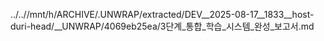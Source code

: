 ../..//mnt/h/ARCHIVE/.UNWRAP/extracted/DEV__2025-08-17__1833__host-duri-head/__UNWRAP/4069eb25ea/3단계_통합_학습_시스템_완성_보고서.md